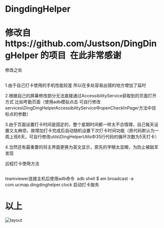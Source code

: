 # DingdingHelper

修改自https://github.com/Justson/DingDingHelper 的项目  在此非常感谢
=

修改之处
##
1.由于自己打卡使用的手机性能较差 所以在多处容易出错的地方增加了延时

2.根据自己的屏幕修改部分无法直接通过AccessibilityService获取到的页面打开方式 比如考勤页面（使用adb模拟点击 可自行修改services\DingDingHelperAccessibilityService中openCheckInPager方法中目标点的参数）

3.由于页面设置打卡时间是固定的，整个星期时间都一样太不合情理，自己每天设置又太麻烦，故增加打卡完成后自动随机设置下次打卡时间功能（原代码默认为一周上班6天，可自行修改utils\DingHelperUtils中35行代码的循环次数为5天打卡）

4.当然还有最重要的将主界面更换为英文显示，原先的字眼太显眼，为防止被敌军发现


远程打卡使用方法
##
teamviewer连接主机后使用adb命令  adb shell $ am broadcast -a com.ucmap.dingdinghelper.clock 启动打卡服务

以上
==

![layout](https://github.com/six00/DingdingHelper/blob/master/layout.png)
